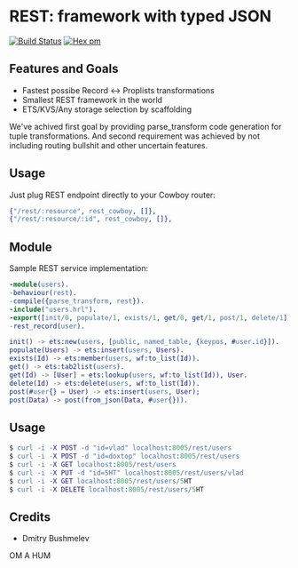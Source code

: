 REST: framework with typed JSON
===============================

[![Build Status](https://travis-ci.org/synrc/rest.svg?branch=master)](https://travis-ci.org/synrc/rest)
[![Hex pm](http://img.shields.io/hexpm/v/rest.svg?style=flat)](https://hex.pm/packages/rest)

Features and Goals
------------------

* Fastest possibe Record <-> Proplists transformations
* Smallest REST framework in the world
* ETS/KVS/Any storage selection by scaffolding

We've achived first goal by providing parse_transform code generation
for tuple transformations. And second requirement was achieved
by not including routing bullshit and other uncertain features.

Usage
-----

Just plug REST endpoint directly to your Cowboy router:

```erlang
{"/rest/:resource", rest_cowboy, []},
{"/rest/:resource/:id", rest_cowboy, []},
```

Module
------

Sample REST service implementation:

```erlang
-module(users).
-behaviour(rest).
-compile({parse_transform, rest}).
-include("users.hrl").
-export([init/0, populate/1, exists/1, get/0, get/1, post/1, delete/1]).
-rest_record(user).

init() -> ets:new(users, [public, named_table, {keypos, #user.id}]).
populate(Users) -> ets:insert(users, Users).
exists(Id) -> ets:member(users, wf:to_list(Id)).
get() -> ets:tab2list(users).
get(Id) -> [User] = ets:lookup(users, wf:to_list(Id)), User.
delete(Id) -> ets:delete(users, wf:to_list(Id)).
post(#user{} = User) -> ets:insert(users, User);
post(Data) -> post(from_json(Data, #user{})).
```

Usage
-----

```erlang
$ curl -i -X POST -d "id=vlad" localhost:8005/rest/users
$ curl -i -X POST -d "id=doxtop" localhost:8005/rest/users
$ curl -i -X GET localhost:8005/rest/users
$ curl -i -X PUT -d "id=5HT" localhost:8005/rest/users/vlad
$ curl -i -X GET localhost:8005/rest/users/5HT
$ curl -i -X DELETE localhost:8005/rest/users/5HT
```

Credits
-------

* Dmitry Bushmelev

OM A HUM
